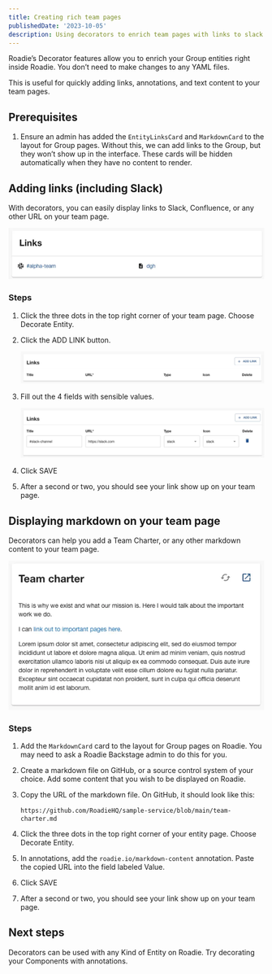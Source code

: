 ```yaml
---
title: Creating rich team pages
publishedDate: '2023-10-05'
description: Using decorators to enrich team pages with links to slack channels and team charters.
---
```


Roadie’s Decorator features allow you to enrich your Group entities right inside Roadie. You don’t need to make changes to any YAML files.

This is useful for quickly adding links, annotations, and text content to your team pages.

## Prerequisites

1. Ensure an admin has added the `EntityLinksCard` and `MarkdownCard` to the layout for Group pages. Without this, we can add links to the Group, but they won’t show up in the interface. These cards will be hidden automatically when they have no content to render.

## Adding links (including Slack)

With decorators, you can easily display links to Slack, Confluence, or any other URL on your team page.

![pupulated links card](./links-card.webp)

### Steps

1. Click the three dots in the top right corner of your team page. Choose Decorate Entity.
2. Click the ADD LINK button.

   ![link-decorate.webp](./link-decorate.webp)

3. Fill out the 4 fields with sensible values.

   ![sensible-values.webp](./sensible-values.webp)

4. Click SAVE
5. After a second or two, you should see your link show up on your team page.

## Displaying markdown on your team page

Decorators can help you add a Team Charter, or any other markdown content to your team page.

![team-charter.webp](./team-charter.webp)

### Steps

1. Add the `MarkdownCard` card to the layout for Group pages on Roadie. You may need to ask a Roadie Backstage admin to do this for you.
2. Create a markdown file on GitHub, or a source control system of your choice. Add some content that you wish to be displayed on Roadie.
3. Copy the URL of the markdown file. On GitHub, it should look like this:

   ```
   https://github.com/RoadieHQ/sample-service/blob/main/team-charter.md
   ```

4. Click the three dots in the top right corner of your entity page. Choose Decorate Entity.
5. In annotations, add the `roadie.io/markdown-content` annotation. Paste the copied URL into the field labeled Value.
6. Click SAVE
7. After a second or two, you should see your link show up on your team page.

## Next steps

Decorators can be used with any Kind of Entity on Roadie. Try decorating your Components with annotations.
